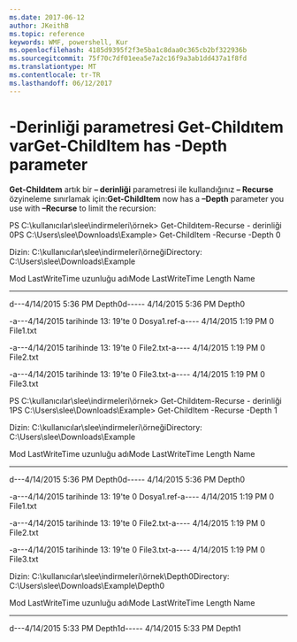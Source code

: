 ```yaml
---
ms.date: 2017-06-12
author: JKeithB
ms.topic: reference
keywords: WMF, powershell, Kur
ms.openlocfilehash: 4185d9395f2f3e5ba1c8daa0c365cb2bf322936b
ms.sourcegitcommit: 75f70c7df01eea5e7a2c16f9a3ab1dd437a1f8fd
ms.translationtype: MT
ms.contentlocale: tr-TR
ms.lasthandoff: 06/12/2017
---
```

# <a name="get-childitem-has--depth-parameter"></a><span data-ttu-id="a98ee-102">-Derinliği parametresi Get-Childıtem var</span><span class="sxs-lookup"><span data-stu-id="a98ee-102">Get-ChildItem has -Depth parameter</span></span>
<span data-ttu-id="a98ee-103">**Get-Childıtem** artık bir **– derinliği** parametresi ile kullandığınız **– Recurse** özyineleme sınırlamak için:</span><span class="sxs-lookup"><span data-stu-id="a98ee-103">**Get-ChildItem** now has a **–Depth** parameter you use with **–Recurse** to limit the recursion:</span></span>

<span data-ttu-id="a98ee-104">PS C:\\kullanıcılar\\slee\\indirmeleri\\örnek&gt; Get-Childıtem-Recurse - derinliği 0</span><span class="sxs-lookup"><span data-stu-id="a98ee-104">PS C:\\Users\\slee\\Downloads\\Example&gt; Get-ChildItem -Recurse -Depth 0</span></span>

<span data-ttu-id="a98ee-105">Dizin: C:\\kullanıcılar\\slee\\indirmeleri\\örneği</span><span class="sxs-lookup"><span data-stu-id="a98ee-105">Directory: C:\\Users\\slee\\Downloads\\Example</span></span>

<span data-ttu-id="a98ee-106">Mod LastWriteTime uzunluğu adı</span><span class="sxs-lookup"><span data-stu-id="a98ee-106">Mode LastWriteTime Length Name</span></span>

---- ------------- ------ ----

<span data-ttu-id="a98ee-107">d---4/14/2015 5:36 PM Depth0</span><span class="sxs-lookup"><span data-stu-id="a98ee-107">d----- 4/14/2015 5:36 PM Depth0</span></span>

<span data-ttu-id="a98ee-108">-a---4/14/2015 tarihinde 13: 19'te 0 Dosya1.ref</span><span class="sxs-lookup"><span data-stu-id="a98ee-108">-a---- 4/14/2015 1:19 PM 0 File1.txt</span></span>

<span data-ttu-id="a98ee-109">-a---4/14/2015 tarihinde 13: 19'te 0 File2.txt</span><span class="sxs-lookup"><span data-stu-id="a98ee-109">-a---- 4/14/2015 1:19 PM 0 File2.txt</span></span>

<span data-ttu-id="a98ee-110">-a---4/14/2015 tarihinde 13: 19'te 0 File3.txt</span><span class="sxs-lookup"><span data-stu-id="a98ee-110">-a---- 4/14/2015 1:19 PM 0 File3.txt</span></span>

<span data-ttu-id="a98ee-111">PS C:\\kullanıcılar\\slee\\indirmeleri\\örnek&gt; Get-Childıtem-Recurse - derinliği 1</span><span class="sxs-lookup"><span data-stu-id="a98ee-111">PS C:\\Users\\slee\\Downloads\\Example&gt; Get-ChildItem -Recurse -Depth 1</span></span>

<span data-ttu-id="a98ee-112">Dizin: C:\\kullanıcılar\\slee\\indirmeleri\\örneği</span><span class="sxs-lookup"><span data-stu-id="a98ee-112">Directory: C:\\Users\\slee\\Downloads\\Example</span></span>

<span data-ttu-id="a98ee-113">Mod LastWriteTime uzunluğu adı</span><span class="sxs-lookup"><span data-stu-id="a98ee-113">Mode LastWriteTime Length Name</span></span>

---- ------------- ------ ----

<span data-ttu-id="a98ee-114">d---4/14/2015 5:36 PM Depth0</span><span class="sxs-lookup"><span data-stu-id="a98ee-114">d----- 4/14/2015 5:36 PM Depth0</span></span>

<span data-ttu-id="a98ee-115">-a---4/14/2015 tarihinde 13: 19'te 0 Dosya1.ref</span><span class="sxs-lookup"><span data-stu-id="a98ee-115">-a---- 4/14/2015 1:19 PM 0 File1.txt</span></span>

<span data-ttu-id="a98ee-116">-a---4/14/2015 tarihinde 13: 19'te 0 File2.txt</span><span class="sxs-lookup"><span data-stu-id="a98ee-116">-a---- 4/14/2015 1:19 PM 0 File2.txt</span></span>

<span data-ttu-id="a98ee-117">-a---4/14/2015 tarihinde 13: 19'te 0 File3.txt</span><span class="sxs-lookup"><span data-stu-id="a98ee-117">-a---- 4/14/2015 1:19 PM 0 File3.txt</span></span>

<span data-ttu-id="a98ee-118">Dizin: C:\\kullanıcılar\\slee\\indirmeleri\\örnek\\Depth0</span><span class="sxs-lookup"><span data-stu-id="a98ee-118">Directory: C:\\Users\\slee\\Downloads\\Example\\Depth0</span></span>

<span data-ttu-id="a98ee-119">Mod LastWriteTime uzunluğu adı</span><span class="sxs-lookup"><span data-stu-id="a98ee-119">Mode LastWriteTime Length Name</span></span>

---- ------------- ------ ----

<span data-ttu-id="a98ee-120">d---4/14/2015 5:33 PM Depth1</span><span class="sxs-lookup"><span data-stu-id="a98ee-120">d----- 4/14/2015 5:33 PM Depth1</span></span>

